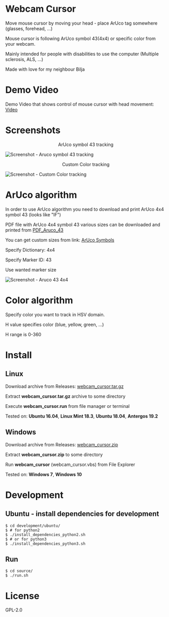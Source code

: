 # Webcam Cursor
Move mouse cursor by moving your head - place ArUco tag somewhere (glasses, forehead, ...)

Mouse cursor is following ArUco symbol 43(4x4) or specific color from your webcam.

Mainly intended for people with disabilities to use the computer (Multiple sclerosis, ALS, ...)

Made with love for my neighbour Bilja


# Demo Video
Demo Video that shows control of mouse cursor with head movement: [Video](https://www.youtube.com/watch?v=dbJvwXaWFdY)


# Screenshots
<p align="center">
    ArUco symbol 43 tracking
</p>

![Screenshot - Aruco symbol 43 tracking][aruco_screenshot]

<p align="center">
    Custom Color tracking
</p>

![Screenshot - Custom Color tracking][color_screenshot]


# ArUco algorithm
In order to use ArUco algorithm you need to download and print ArUco 4x4 symbol 43 (looks like "IF")

PDF file with ArUco 4x4 symbol 43 various sizes can be downloaded and printed from [PDF_Aruco_43](https://github.com/nexayq/webcam_cursor/blob/master/data/aruco_markers/aruco_43_4x4/aruco_all_dimensions.pdf)

You can get custom sizes from link: [ArUco Symbols](http://chev.me/arucogen/)

Specify Dictionary: 4x4

Specify Marker ID: 43

Use wanted marker size

![Screenshot - Aruco 43 4x4][aruco_symbol]

# Color algorithm
Specify color you want to track in HSV domain.

H value specifies color (blue, yellow, green, ...)

H range is 0-360


# Install

## Linux
Download archive from Releases:  [webcam_cursor.tar.gz](https://github.com/nexayq/webcam_cursor/releases/download/webcam_cursor_v2.3/webcam_cursor.tar.gz)

Extract **webcam_cursor.tar.gz** archive to some directory

Execute **webcam_cursor.run** from file manager or terminal

Tested on:
**Ubuntu 16.04**, **Linux Mint 18.3**, **Ubuntu 18.04**, **Antergos 19.2**


## Windows
Download archive from Releases:  [webcam_cursor.zip](https://github.com/nexayq/webcam_cursor/releases/download/webcam_cursor_v2.3/webcam_cursor.zip)

Extract **webcam_cursor.zip** to some directory

Run **webcam_cursor** (webcam_cursor.vbs) from File Explorer

Tested on:
**Windows 7**, **Windows 10**

# Development

## Ubuntu - install dependencies for development
    $ cd development/ubuntu/
    $ # for python2
    $ ./install_dependencies_python2.sh
    $ # or for python3
    $ ./install_dependencies_python3.sh


## Run
    $ cd source/
    $ ./run.sh


# License

GPL-2.0

[aruco_screenshot]:       https://github.com/nexayq/webcam_cursor/blob/master/data/screenshots/aruco_screenshot.png
[color_screenshot]:       https://github.com/nexayq/webcam_cursor/blob/master/data/screenshots/color_screenshot.png

[aruco_symbol]:           https://github.com/nexayq/webcam_cursor/blob/master/source/aruco_43.png

